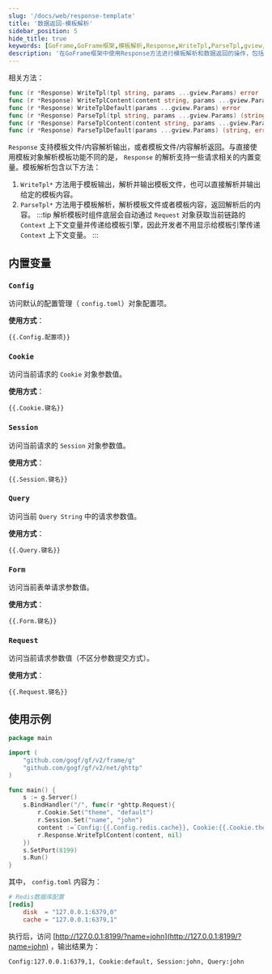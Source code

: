 ```yaml
---
slug: '/docs/web/response-template'
title: '数据返回-模板解析'
sidebar_position: 5
hide_title: true
keywords: [GoFrame,GoFrame框架,模板解析,Response,WriteTpl,ParseTpl,gview,config.toml,Session,Cookie]
description: '在GoFrame框架中使用Response方法进行模板解析和数据返回的操作，包括WriteTpl和ParseTpl等方法。通过这些方法，可以将模板文件或内容进行解析并输出，同时支持使用内置变量如Config、Cookie、Session等，提供了灵活的模版操作方式。同时，包含详细的使用示例代码，帮助您更好地理解和应用。'
---
```


相关方法：

```go
func (r *Response) WriteTpl(tpl string, params ...gview.Params) error
func (r *Response) WriteTplContent(content string, params ...gview.Params) error
func (r *Response) WriteTplDefault(params ...gview.Params) error
func (r *Response) ParseTpl(tpl string, params ...gview.Params) (string, error)
func (r *Response) ParseTplContent(content string, params ...gview.Params) (string, error)
func (r *Response) ParseTplDefault(params ...gview.Params) (string, error)
```

`Response` 支持模板文件/内容解析输出，或者模板文件/内容解析返回。与直接使用模板对象解析模板功能不同的是， `Response` 的解析支持一些请求相关的内置变量。模板解析包含以下方法：

1. `WriteTpl*` 方法用于模板输出，解析并输出模板文件，也可以直接解析并输出给定的模板内容。
2. `ParseTpl*` 方法用于模板解析，解析模板文件或者模板内容，返回解析后的内容。
:::tip
解析模板时组件底层会自动通过 `Request` 对象获取当前链路的 `Context` 上下文变量并传递给模板引擎，因此开发者不用显示给模板引擎传递 `Context` 上下文变量。
:::
## 内置变量

### `Config`

访问默认的配置管理（ `config.toml`）对象配置项。

**使用方式**：

```
{{.Config.配置项}}
```

### `Cookie`

访问当前请求的 `Cookie` 对象参数值。

**使用方式**：

```
{{.Cookie.键名}}
```

### `Session`

访问当前请求的 `Session` 对象参数值。

**使用方式**：

```
{{.Session.键名}}
```

### `Query`

访问当前 `Query String` 中的请求参数值。

**使用方式**：

```
{{.Query.键名}}
```

### `Form`

访问当前表单请求参数值。

**使用方式**：

```
{{.Form.键名}}
```

### `Request`

访问当前请求参数值（不区分参数提交方式）。

**使用方式**：

```
{{.Request.键名}}
```

## 使用示例

```go
package main

import (
    "github.com/gogf/gf/v2/frame/g"
    "github.com/gogf/gf/v2/net/ghttp"
)

func main() {
    s := g.Server()
    s.BindHandler("/", func(r *ghttp.Request){
        r.Cookie.Set("theme", "default")
        r.Session.Set("name", "john")
        content :=`Config:{{.Config.redis.cache}}, Cookie:{{.Cookie.theme}}, Session:{{.Session.name}}, Query:{{.Query.name}}`
        r.Response.WriteTplContent(content, nil)
    })
    s.SetPort(8199)
    s.Run()
}
```

其中， `config.toml` 内容为：

```toml
# Redis数据库配置
[redis]
    disk  = "127.0.0.1:6379,0"
    cache = "127.0.0.1:6379,1"
```

执行后，访问 [http://127.0.0.1:8199/?name=john](http://127.0.0.1:8199/?name=john) ，输出结果为：

```html
Config:127.0.0.1:6379,1, Cookie:default, Session:john, Query:john
```
